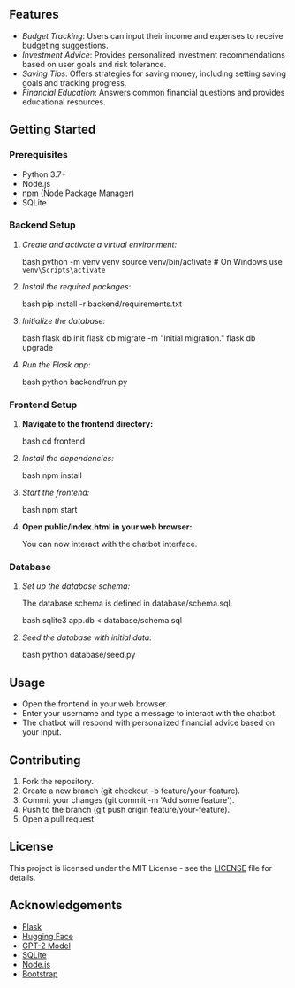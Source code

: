## Features

- *Budget Tracking*: Users can input their income and expenses to receive budgeting suggestions.
- *Investment Advice*: Provides personalized investment recommendations based on user goals and risk tolerance.
- *Saving Tips*: Offers strategies for saving money, including setting saving goals and tracking progress.
- *Financial Education*: Answers common financial questions and provides educational resources.

## Getting Started

### Prerequisites

- Python 3.7+
- Node.js
- npm (Node Package Manager)
- SQLite

### Backend Setup

1. *Create and activate a virtual environment:*

    bash
    python -m venv venv
    source venv/bin/activate  # On Windows use `venv\Scripts\activate`
    

2. *Install the required packages:*

    bash
    pip install -r backend/requirements.txt
    

3. *Initialize the database:*

    bash
    flask db init
    flask db migrate -m "Initial migration."
    flask db upgrade
    

4. *Run the Flask app:*

    bash
    python backend/run.py
    

### Frontend Setup

1. **Navigate to the frontend directory:**

    bash
    cd frontend
    

2. *Install the dependencies:*

    bash
    npm install
    

3. *Start the frontend:*

    bash
    npm start
    

4. **Open public/index.html in your web browser:**

    You can now interact with the chatbot interface.

### Database

1. *Set up the database schema:*

    The database schema is defined in database/schema.sql.

    bash
    sqlite3 app.db < database/schema.sql
    

2. *Seed the database with initial data:*

    bash
    python database/seed.py
    

## Usage

- Open the frontend in your web browser.
- Enter your username and type a message to interact with the chatbot.
- The chatbot will respond with personalized financial advice based on your input.

## Contributing

1. Fork the repository.
2. Create a new branch (git checkout -b feature/your-feature).
3. Commit your changes (git commit -m 'Add some feature').
4. Push to the branch (git push origin feature/your-feature).
5. Open a pull request.

## License

This project is licensed under the MIT License - see the [LICENSE](LICENSE) file for details.

## Acknowledgements

- [Flask](https://flask.palletsprojects.com/)
- [Hugging Face](https://huggingface.co/)
- [GPT-2 Model](https://huggingface.co/gpt2)
- [SQLite](https://www.sqlite.org/index.html)
- [Node.js](https://nodejs.org/)
- [Bootstrap](https://getbootstrap.com/)
